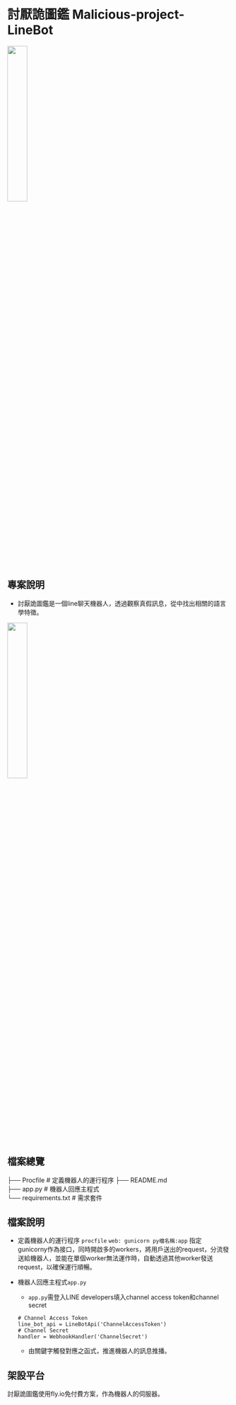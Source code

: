 # 討厭詭圖鑑 Malicious-project-LineBot
<img src="https://user-images.githubusercontent.com/116346920/207012181-c60c7bb3-d807-484c-b0d0-aeb0506d5b5d.png" width=30%>

## 專案說明
- 討厭詭圖鑑是一個line聊天機器人，透過觀察真假訊息，從中找出相關的語言學特徵。
<img src="https://user-images.githubusercontent.com/116346920/207036936-4c281ef3-05a9-4421-89b9-31ff8bb25057.gif" width=30%>




## 檔案總覽

├── Procfile              # 定義機器人的運行程序
├── README.md                  
├── app.py                # 機器人回應主程式  
└── requirements.txt      # 需求套件

## 檔案說明
- 定義機器人的運行程序 ```procfile``` 
```web: gunicorn py檔名稱:app```
指定gunicorny作為接口，同時開啟多的workers，將用戶送出的request，分流發送給機器人，並能在單個worker無法運作時，自動透過其他worker發送request，以確保運行順暢。


- 機器人回應主程式```app.py```
	- ```app.py```需登入LINE developers填入channel access token和channel secret
	```python=
	# Channel Access Token
	line_bot_api = LineBotApi('ChannelAccessToken')
	# Channel Secret
	handler = WebhookHandler('ChannelSecret')
	```
	- 由關鍵字觸發對應之函式，推進機器人的訊息推播。


## 架設平台
討厭詭圖鑑使用fly.io免付費方案，作為機器人的伺服器。





